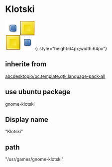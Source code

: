 # Klotski
![gnome-klotski.svg](/applications/icons/gnome-klotski.svg){: style="height:64px;width:64px"}
## inherite from
[abcdesktopio/oc.template.gtk.language-pack-all](abcdesktopio/oc.template.gtk.language-pack-all.md)
## use ubuntu package
gnome-klotski
## Display name
"Klotski"
## path
"/usr/games/gnome-klotski"
